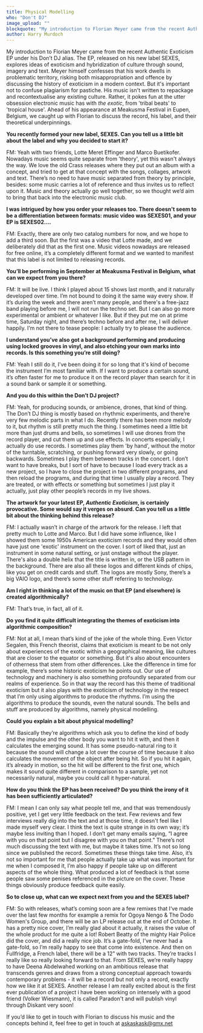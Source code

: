 ```yaml
---
title: Physical Modelling
who: "Don't DJ"
image_upload: ""
blockquote: "My introduction to Florian Meyer came from the recent Authentic Exoticism EP under his Don’t DJ alias. The EP, released on his new label SEXES, explores ideas of exoticism and hybridization of culture through sound, imagery and text. Meyer himself confesses that his work dwells in problematic territory, risking both misappropriation and offence by discussing the history of exoticism in a modern context. But it's important not to confuse plagiarism for pastiche. His music isn't written to repackage and recontextualise any existing culture. Rather, it pokes fun at the utter obsession electronic music has with _the exotic_, from 'tribal beats' to 'tropical house'. Ahead of his appearance at Meakusma Festival in Eupen, Belgium, we caught up with Florian to discuss the record, his label, and their theoretical underpinnings. "
author: Harry Murdoch
---
```

My introduction to Florian Meyer came from the recent Authentic Exoticism EP under his Don’t DJ alias. The EP, released on his new label SEXES, explores ideas of exoticism and hybridization of culture through sound, imagery and text. Meyer himself confesses that his work dwells in problematic territory, risking both misappropriation and offence by discussing the history of exoticism in a modern context. But it's important not to confuse plagiarism for pastiche. His music isn't written to repackage and recontextualise any existing culture. Rather, it pokes fun at the utter obsession electronic music has with _the exotic_, from 'tribal beats' to 'tropical house'. Ahead of his appearance at Meakusma Festival in Eupen, Belgium, we caught up with Florian to discuss the record, his label, and their theoretical underpinnings. 

**You recently formed your new label, SEXES. Can you tell us a little bit about the label and why you decided to start it?**
 
FM: Yeah with two friends, Lotte Meret Effinger and Marco Buetikofer. Nowadays music seems quite separate from 'theory', yet this wasn't always the way. We love the old Crass releases where they put out an album with a concept, and tried to get at that concept with the songs, collages, artwork and text. There’s no need to have music separated from theory by principle, besides: some music carries a lot of reference and thus invites us to reflect upon it. Music and theory actually go well together, so we thought we’d aim to bring that back into the electronic music club.
 
**I was intrigued by how you order your releases too. There doesn't seem to be a differentiation between formats: music video was SEXES01, and your EP is SEXES02….**
 
FM: Exactly, there are only two catalog numbers for now, and we hope to add a third soon. But the first was a video that Lotte made, and we deliberately did that as the first one. Music videos nowadays are released for free online, it’s a completely different format and we wanted to manifest  that this label is not limited to releasing records.
 
**You’ll be performing in September at Meakusma Festival in Belgium, what can we expect from you there?**
 
FM: It will be live. I think I played about 15 shows last month, and it naturally developed over time. I’m not bound to doing it the same way every show. If it’s during the week and there aren’t many people, and there's a free-jazz band playing before me, I will not run the techno set. But I can also go more experimental or ambient or whatever I like. But if they put me on at prime time, Saturday night, and there’s techno before and after me, I will deliver happily. I’m not there to tease people: I actually try to please the audience. 
 
**I understand you’ve also got a background performing and producing using locked grooves in vinyl, and also etching your own marks into records. Is this something you’re still doing?**
 
FM: Yeah I still do it, I’ve been doing it for so long that it's kind of become the instrument I’m most familiar with. If I want to produce a certain sound, it’s often faster for me to produce it on the record player than search for it in a sound bank or sample it or something.
 
**And you do this within the Don’t DJ project?**
 
FM: Yeah, for producing sounds, or ambience, drones, that kind of thing. The Don’t DJ thing is mostly based on rhythmic experiments, and there’re very few melodic parts in what I do. Recently there has been more melody to it, but rhythm is still pretty much the thing. I sometimes need a little bit more than just drums and bells, so sometimes I will use drones from the record player, and cut them up and use effects. In concerts especially, I actually do use records. I sometimes play them 'by hand', without the motor of the turntable, scratching, or pushing forward very slowly, or going backwards. Sometimes I play them between tracks in the concert. I don’t want to have breaks, but I sort of have to because I load every track as a new project, so I have to close the project in two different programs, and then reload the programs, and during that time I usually play a record. They are treated, or with effects or something but sometimes I just play it actually, just play other people’s records in my live shows.
 
**The artwork for your latest EP, _Authentic Exoticism_, is certainly provocative. Some would say it verges on absurd. Can you tell us a little bit about the thinking behind this release?**
 
FM: I actually wasn’t in charge of the artwork for the release. I left that pretty much to Lotte and Marco. But I did have some influence, like I showed them some 1950s American exoticism records and they would often have just one 'exotic' instrument on the cover. I sort of liked that, just an instrument in some natural setting, or just onstage without the player.  There's also a double helix that the title is written in, or the USB pattern in the background. There are also all these logos and different kinds of chips, like you get on credit cards and stuff. The logos are mostly Sony, there’s a big VAIO logo, and there’s some other stuff referring to technology. 
 
**Am I right in thinking a lot of the music on that EP (and elsewhere) is created algorithmically?**
 
FM: That’s true, in fact, all of it. 
 
**Do you find it quite difficult integrating the themes of exoticism into algorithmic composition?**
 
FM: Not at all, I mean that’s kind of the joke of the whole thing. Even Victor Segalen, this French theorist, claims that exoticism is meant to be not only about experiences of the exotic within a geographical meaning, like cultures that are closer to the equator or something. But it's also about encounters of otherness that stem from other differences. Like the difference in time for example, there’s some historic exoticism he points out. Our use of technology and machinery is also something profoundly separated from our realms of experience. So in that way the record has this theme of traditional exoticism but it also plays with the exoticism of technology in the respect that I’m only using algorithms to produce the rhythms. I’m using the algorithms to produce the sounds, even the natural sounds. The bells and stuff are produced by algorithms, namely physical modelling. 
 
**Could you explain a bit about physical modelling?**
 
FM:  Basically they’re algorithms which ask you to define the kind of body and the impulse and the other body you want to hit it with, and then it calculates the emerging sound. It has some pseudo-natural ring to it because the sound will change a lot over the course of time because it also calculates the movement of the object after being hit. So if you hit it again, it’s already in motion, so the hit will be different to the first one, which makes it sound quite different in comparison to a sample, yet not necessarily natural, maybe you could call it hyper-natural.
 
**How do you think the EP has been received? Do you think the irony of it has been sufficiently articulated?**
 
FM: I mean I can only say what people tell me, and that was tremendously positive, yet I get very little feedback on the text. Few reviews and few interviews really dig into the text and at those time, it doesn't feel like I made myself very clear. I think the text is quite strange in its own way; it’s maybe less inviting than I hoped. I don’t get many emails saying, “I agree with you on that point but I disagree with you on that point.” There’s not much discussing the text with me, but maybe it takes time. It’s not so long since we published the record. Sometimes these things take time. Also, it’s not so important for me that people actually take up what was important for me when I composed it, I’m also happy if people take up on different aspects of the whole thing. What produced a lot of feedback is that some people saw some penises referenced in the picture on the cover. These things obviously produce feedback quite easily.
 
**So to close up, what can we expect next from you and the SEXES label?**
 
FM: So with releases, what’s coming soon are a few remixes that I‘ve made over the last few months for example a remix for Ogoya Nengo & The Dodo Women's Group, and there will be an LP release out at the end of October. It has a pretty nice cover, I’m really glad about it actually, it raises the value of the whole product for me quite a lot! Robert Beatty of the mighty Hair Police did the cover, and did a really nice job. It’s a gate-fold, I’ve never had a gate-fold, so I’m really happy to see that come into existence. And then on Fullfridge, a French label, there will be a 12” with two tracks. They’re tracks I really like so really looking forward to that. From SEXES, we’re really happy to have Deena Abdelwahed working on an ambitious release that transcends genres and draws from a strong conceptual approach towards contemporary problems - it will be a record but not only a record, exactly how we like it at SEXES. Another release I am really excited about is the first ever publication of a project i have been working on intensely with a good friend (Volker Wiesmann), it is called Paradon't and will publish vinyl through Diskant very soon!

If you’d like to get in touch with Florian to discuss his music and the concepts behind it, feel free to get in touch at askaskask@gmx.net
